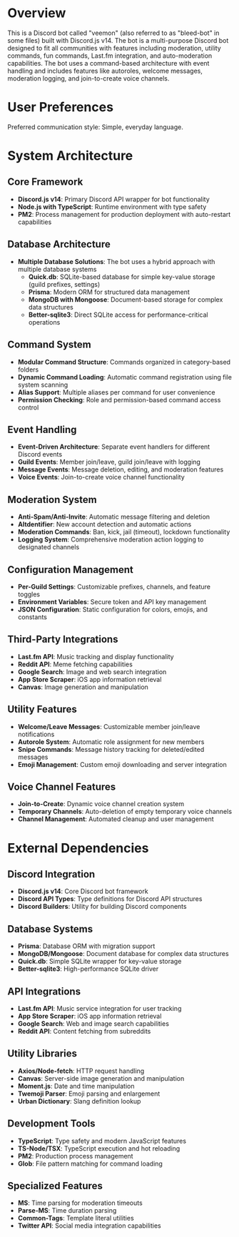 # Overview

This is a Discord bot called "veemon" (also referred to as "bleed-bot" in some files) built with Discord.js v14. The bot is a multi-purpose Discord bot designed to fit all communities with features including moderation, utility commands, fun commands, Last.fm integration, and auto-moderation capabilities. The bot uses a command-based architecture with event handling and includes features like autoroles, welcome messages, moderation logging, and join-to-create voice channels.

# User Preferences

Preferred communication style: Simple, everyday language.

# System Architecture

## Core Framework
- **Discord.js v14**: Primary Discord API wrapper for bot functionality
- **Node.js with TypeScript**: Runtime environment with type safety
- **PM2**: Process management for production deployment with auto-restart capabilities

## Database Architecture
- **Multiple Database Solutions**: The bot uses a hybrid approach with multiple database systems
  - **Quick.db**: SQLite-based database for simple key-value storage (guild prefixes, settings)
  - **Prisma**: Modern ORM for structured data management
  - **MongoDB with Mongoose**: Document-based storage for complex data structures
  - **Better-sqlite3**: Direct SQLite access for performance-critical operations

## Command System
- **Modular Command Structure**: Commands organized in category-based folders
- **Dynamic Command Loading**: Automatic command registration using file system scanning
- **Alias Support**: Multiple aliases per command for user convenience
- **Permission Checking**: Role and permission-based command access control

## Event Handling
- **Event-Driven Architecture**: Separate event handlers for different Discord events
- **Guild Events**: Member join/leave, guild join/leave with logging
- **Message Events**: Message deletion, editing, and moderation features
- **Voice Events**: Join-to-create voice channel functionality

## Moderation System
- **Anti-Spam/Anti-Invite**: Automatic message filtering and deletion
- **Altdentifier**: New account detection and automatic actions
- **Moderation Commands**: Ban, kick, jail (timeout), lockdown functionality
- **Logging System**: Comprehensive moderation action logging to designated channels

## Configuration Management
- **Per-Guild Settings**: Customizable prefixes, channels, and feature toggles
- **Environment Variables**: Secure token and API key management
- **JSON Configuration**: Static configuration for colors, emojis, and constants

## Third-Party Integrations
- **Last.fm API**: Music tracking and display functionality
- **Reddit API**: Meme fetching capabilities
- **Google Search**: Image and web search integration
- **App Store Scraper**: iOS app information retrieval
- **Canvas**: Image generation and manipulation

## Utility Features
- **Welcome/Leave Messages**: Customizable member join/leave notifications
- **Autorole System**: Automatic role assignment for new members
- **Snipe Commands**: Message history tracking for deleted/edited messages
- **Emoji Management**: Custom emoji downloading and server integration

## Voice Channel Features
- **Join-to-Create**: Dynamic voice channel creation system
- **Temporary Channels**: Auto-deletion of empty temporary voice channels
- **Channel Management**: Automated cleanup and user management

# External Dependencies

## Discord Integration
- **Discord.js v14**: Core Discord bot framework
- **Discord API Types**: Type definitions for Discord API structures
- **Discord Builders**: Utility for building Discord components

## Database Systems
- **Prisma**: Database ORM with migration support
- **MongoDB/Mongoose**: Document database for complex data structures
- **Quick.db**: Simple SQLite wrapper for key-value storage
- **Better-sqlite3**: High-performance SQLite driver

## API Integrations
- **Last.fm API**: Music service integration for user tracking
- **App Store Scraper**: iOS app information retrieval
- **Google Search**: Web and image search capabilities
- **Reddit API**: Content fetching from subreddits

## Utility Libraries
- **Axios/Node-fetch**: HTTP request handling
- **Canvas**: Server-side image generation and manipulation
- **Moment.js**: Date and time manipulation
- **Twemoji Parser**: Emoji parsing and enlargement
- **Urban Dictionary**: Slang definition lookup

## Development Tools
- **TypeScript**: Type safety and modern JavaScript features
- **TS-Node/TSX**: TypeScript execution and hot reloading
- **PM2**: Production process management
- **Glob**: File pattern matching for command loading

## Specialized Features
- **MS**: Time parsing for moderation timeouts
- **Parse-MS**: Time duration parsing
- **Common-Tags**: Template literal utilities
- **Twitter API**: Social media integration capabilities